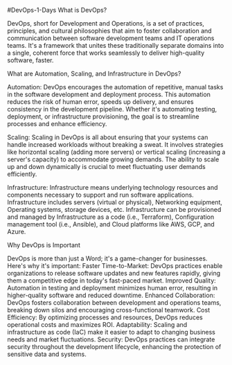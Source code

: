 #DevOps-1-Days
What is DevOps?

DevOps, short for Development and Operations, is a set of practices, principles, and cultural philosophies that aim to foster collaboration and communication between software development teams and IT operations teams. It's a framework that unites these traditionally separate domains into a single, coherent force that works seamlessly to deliver high-quality software, faster.

What are Automation, Scaling, and Infrastructure in DevOps?

Automation: DevOps encourages the automation of repetitive, manual tasks in the software development and deployment process. This automation reduces the risk of human error, speeds up delivery, and ensures consistency in the development pipeline. Whether it's automating testing, deployment, or infrastructure provisioning, the goal is to streamline processes and enhance efficiency.

Scaling: Scaling in DevOps is all about ensuring that your systems can handle increased workloads without breaking a sweat. It involves strategies like horizontal scaling (adding more servers) or vertical scaling (increasing a server's capacity) to accommodate growing demands. The ability to scale up and down dynamically is crucial to meet fluctuating user demands efficiently.

Infrastructure: Infrastructure means underlying technology resources and components necessary to support and run software applications. Infrastructure includes servers (virtual or physical), Networking equipment, Operating systems, storage devices, etc. Infrastructure can be provisioned and managed by Infrastructure as a code (i.e., Terraform), Configuration management tool (i.e., Ansible), and Cloud platforms like AWS, GCP, and Azure.

Why DevOps is Important

DevOps is more than just a Word; it's a game-changer for businesses. Here's why it's important: Faster Time-to-Market: DevOps practices enable organizations to release software updates and new features rapidly, giving them a competitive edge in today's fast-paced market. Improved Quality: Automation in testing and deployment minimizes human error, resulting in higher-quality software and reduced downtime. Enhanced Collaboration: DevOps fosters collaboration between development and operations teams, breaking down silos and encouraging cross-functional teamwork. Cost Efficiency: By optimizing processes and resources, DevOps reduces operational costs and maximizes ROI. Adaptability: Scaling and infrastructure as code (IaC) make it easier to adapt to changing business needs and market fluctuations. Security: DevOps practices can integrate security throughout the development lifecycle, enhancing the protection of sensitive data and systems.
